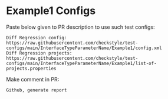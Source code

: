 # Example1 Configs
Paste below given to PR description to use such test configs:
```
Diff Regression config: https://raw.githubusercontent.com/checkstyle/test-configs/main/InterfaceTypeParameterName/Example1/config.xml
Diff Regression projects: https://raw.githubusercontent.com/checkstyle/test-configs/main/InterfaceTypeParameterName/Example1/list-of-projects.properties
```
Make comment in PR:
```
Github, generate report
```
